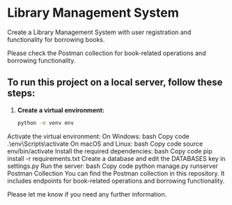 # Library Management System

Create a Library Management System with user registration and functionality for borrowing books. 

Please check the Postman collection for book-related operations and borrowing functionality.

## To run this project on a local server, follow these steps:

1. **Create a virtual environment:**
   ```bash
   python -m venv env
Activate the virtual environment:
On Windows:
bash
Copy code
.\env\Scripts\activate
On macOS and Linux:
bash
Copy code
source env/bin/activate
Install the required dependencies:
bash
Copy code
pip install -r requirements.txt
Create a database and edit the DATABASES key in settings.py
Run the server:
bash
Copy code
python manage.py runserver
Postman Collection
You can find the Postman collection in this repository. It includes endpoints for book-related operations and borrowing functionality.

Please let me know if you need any further information.
